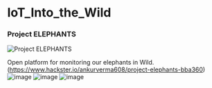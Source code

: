 # IoT_Into_the_Wild

### Project ELEPHANTS
![Project ELEPHANTS](https://user-images.githubusercontent.com/58347016/192637381-85291fb7-0a33-444f-b6fd-795d16c65313.png)

Open platform for monitoring our elephants in Wild.
(https://www.hackster.io/ankurverma608/project-elephants-bba360)
![image](https://user-images.githubusercontent.com/58347016/192637013-b1d0bf8e-387c-4965-919a-3efb80ebc381.png)
![image](https://user-images.githubusercontent.com/58347016/192637136-cb44198f-2e68-42c7-955e-57a5938767e6.png)
![image](https://user-images.githubusercontent.com/58347016/192637220-21429628-7f47-4b2e-a570-705d047c39cb.png)
